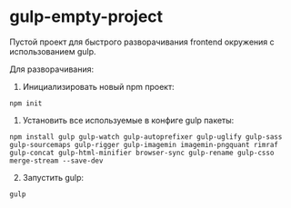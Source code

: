 # gulp-empty-project
Пустой проект для быстрого разворачивания frontend окружения с использованием gulp.

Для разворачивания:

1. Инициализировать новый npm проект:
```
npm init
```
1. Установить все используемые в конфиге gulp пакеты:
```
npm install gulp gulp-watch gulp-autoprefixer gulp-uglify gulp-sass gulp-sourcemaps gulp-rigger gulp-imagemin imagemin-pngquant rimraf gulp-concat gulp-html-minifier browser-sync gulp-rename gulp-csso merge-stream --save-dev
```
2. Запустить gulp:
```
gulp
```
